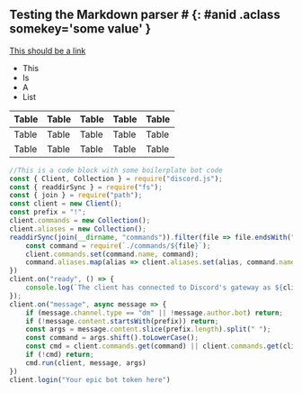 ## Testing the Markdown parser # {: #anid .aclass somekey='some value' }
[This should be a link](https://cxllm.xyz)

- This
- Is
- A
- List

| Table | Table | Table | Table | Table |
|-------|-------|-------|-------|-------|
| Table | Table | Table | Table | Table |
| Table | Table | Table | Table | Table |
```js
//This is a code block with some boilerplate bot code
const { Client, Collection } = require("discord.js");
const { readdirSync } = require("fs");
const { join } = require("path");
const client = new Client();
const prefix = "!";
client.commands = new Collection();
client.aliases = new Collection();
readdirSync(join(__dirname, "commands")).filter(file => file.endsWith(".js")).map(file => {
    const command = require(`./commands/${file}`);
    client.commands.set(command.name, command);
    command.aliases.map(alias => client.aliases.set(alias, command.name));
})
client.on("ready", () => {
    console.log(`The client has connected to Discord's gateway as ${client.user.tag}`);
});
client.on("message", async message => {
    if (message.channel.type == "dm" || !message.author.bot) return;
    if (!message.content.startsWith(prefix)) return;
    const args = message.content.slice(prefix.length).split(" ");
    const command = args.shift().toLowerCase();
    const cmd = client.commands.get(command) || client.commands.get(client.aliases.get(command));
    if (!cmd) return;
    cmd.run(client, message, args)
})
client.login("Your epic bot token here")
```